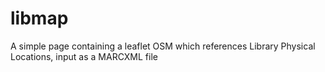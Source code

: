 libmap
======

A simple page containing a leaflet OSM which references Library Physical Locations, input as a MARCXML file
